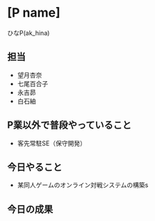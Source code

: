 # [P name]
ひなP(ak_hina)
## 担当
* 望月杏奈
* 七尾百合子
* 永吉昴
* 白石紬
## P業以外で普段やっていること
* 客先常駐SE（保守開発）
## 今日やること
* 某同人ゲームのオンライン対戦システムの構築s
## 今日の成果
